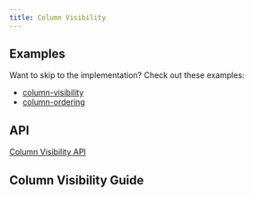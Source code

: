 ```yaml
---
title: Column Visibility
---
```


## Examples

Want to skip to the implementation? Check out these examples:

- [column-visibility](../examples/react/column-visibility)
- [column-ordering](../examples/react/column-ordering)

## API

[Column Visibility API](../api/features/column-visibility)

## Column Visibility Guide